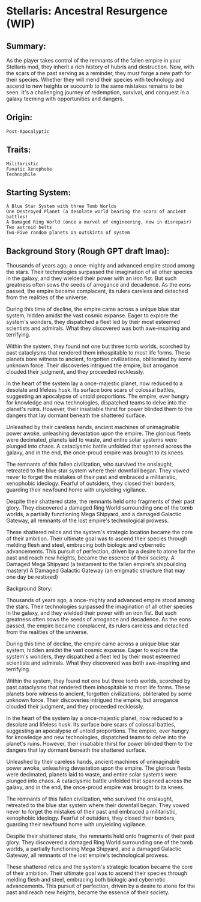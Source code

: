 # Stellaris: Ancestral Resurgence (WIP)

## Summary:
As the player takes control of the remnants of the fallen empire in your Stellaris mod, they inherit a rich history of hubris and destruction. Now, with the scars of the past serving as a reminder, they must forge a new path for their species. Whether they will mend their species with technology and ascend to new heights or succumb to the same mistakes remains to be seen. It's a challenging journey of redemption, survival, and conquest in a galaxy teeming with opportunities and dangers.

## Origin:
    Post-Apocalyptic

## Traits:

    Militaristic
    Fanatic Xenophobe
    Technophile

## Starting System:

    A Blue Star System with three Tomb Worlds
    One Destroyed Planet (a desolate world bearing the scars of ancient battles)
    A Damaged Ring World (once a marvel of engineering, now in disrepair)
    Two astroid belts
    Two-Five random planets on outskirts of system
    
## Background Story (Rough GPT draft lmao):

Thousands of years ago, a once-mighty and advanced empire stood among the stars. Their technologies surpassed the imagination of all other species in the galaxy, and they wielded their power with an iron fist. But such greatness often sows the seeds of arrogance and decadence. As the eons passed, the empire became complacent, its rulers careless and detached from the realities of the universe.

During this time of decline, the empire came across a unique blue star system, hidden amidst the vast cosmic expanse. Eager to explore the system's wonders, they dispatched a fleet led by their most esteemed scientists and admirals. What they discovered was both awe-inspiring and terrifying.

Within the system, they found not one but three tomb worlds, scorched by past cataclysms that rendered them inhospitable to most life forms. These planets bore witness to ancient, forgotten civilizations, obliterated by some unknown force. Their discoveries intrigued the empire, but arrogance clouded their judgment, and they proceeded recklessly.

In the heart of the system lay a once-majestic planet, now reduced to a desolate and lifeless husk. Its surface bore scars of colossal battles, suggesting an apocalypse of untold proportions. The empire, ever hungry for knowledge and new technologies, dispatched teams to delve into the planet's ruins. However, their insatiable thirst for power blinded them to the dangers that lay dormant beneath the shattered surface.

Unleashed by their careless hands, ancient machines of unimaginable power awoke, unleashing devastation upon the empire. The glorious fleets were decimated, planets laid to waste, and entire solar systems were plunged into chaos. A cataclysmic battle unfolded that spanned across the galaxy, and in the end, the once-proud empire was brought to its knees.

The remnants of this fallen civilization, who survived the onslaught, retreated to the blue star system where their downfall began. They vowed never to forget the mistakes of their past and embraced a militaristic, xenophobic ideology. Fearful of outsiders, they closed their borders, guarding their newfound home with unyielding vigilance.

Despite their shattered state, the remnants held onto fragments of their past glory. They discovered a damaged Ring World surrounding one of the tomb worlds, a partially functioning Mega Shipyard, and a damaged Galactic Gateway, all remnants of the lost empire's technological prowess.

These shattered relics and the system's strategic location became the core of their ambition. Their ultimate goal was to ascend their species through melding flesh and steel, embracing both biologic and cybernetic advancements. This pursuit of perfection, driven by a desire to atone for the past and reach new heights, became the essence of their society.
    A Damaged Mega Shipyard (a testament to the fallen empire's shipbuilding mastery)
    A Damaged Galactic Gateway (an enigmatic structure that may one day be restored)

Background Story:

Thousands of years ago, a once-mighty and advanced empire stood among the stars. Their technologies surpassed the imagination of all other species in the galaxy, and they wielded their power with an iron fist. But such greatness often sows the seeds of arrogance and decadence. As the eons passed, the empire became complacent, its rulers careless and detached from the realities of the universe.

During this time of decline, the empire came across a unique blue star system, hidden amidst the vast cosmic expanse. Eager to explore the system's wonders, they dispatched a fleet led by their most esteemed scientists and admirals. What they discovered was both awe-inspiring and terrifying.

Within the system, they found not one but three tomb worlds, scorched by past cataclysms that rendered them inhospitable to most life forms. These planets bore witness to ancient, forgotten civilizations, obliterated by some unknown force. Their discoveries intrigued the empire, but arrogance clouded their judgment, and they proceeded recklessly.

In the heart of the system lay a once-majestic planet, now reduced to a desolate and lifeless husk. Its surface bore scars of colossal battles, suggesting an apocalypse of untold proportions. The empire, ever hungry for knowledge and new technologies, dispatched teams to delve into the planet's ruins. However, their insatiable thirst for power blinded them to the dangers that lay dormant beneath the shattered surface.

Unleashed by their careless hands, ancient machines of unimaginable power awoke, unleashing devastation upon the empire. The glorious fleets were decimated, planets laid to waste, and entire solar systems were plunged into chaos. A cataclysmic battle unfolded that spanned across the galaxy, and in the end, the once-proud empire was brought to its knees.

The remnants of this fallen civilization, who survived the onslaught, retreated to the blue star system where their downfall began. They vowed never to forget the mistakes of their past and embraced a militaristic, xenophobic ideology. Fearful of outsiders, they closed their borders, guarding their newfound home with unyielding vigilance.

Despite their shattered state, the remnants held onto fragments of their past glory. They discovered a damaged Ring World surrounding one of the tomb worlds, a partially functioning Mega Shipyard, and a damaged Galactic Gateway, all remnants of the lost empire's technological prowess.

These shattered relics and the system's strategic location became the core of their ambition. Their ultimate goal was to ascend their species through melding flesh and steel, embracing both biologic and cybernetic advancements. This pursuit of perfection, driven by a desire to atone for the past and reach new heights, became the essence of their society.
